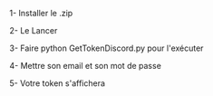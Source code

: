 
1- Installer le .zip

2- Le Lancer

3- Faire python GetTokenDiscord.py pour l'exécuter

4- Mettre son email et son mot de passe

5- Votre token s'affichera
